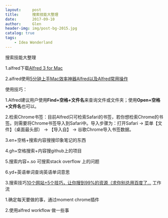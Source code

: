 ```yaml
---
layout:     post 
title:      搜索技能大整理
date:       2017-09-10 
author:     Glen                      
header-img: img/post-bg-2015.jpg
catalog: true 
tags: 
    - Idea Wonderland
---  
```

搜索技能大整理

1.alfred下载[Alfred 3 for Mac](https://www.alfredapp.com/)

2.alfred使用[5分钟上手Mac效率神器Alfred以及Alfred常用操作
](http://www.jianshu.com/p/e9f3352c785f)


使用技巧：

1.Alfred建议用户使用**Find+空格+文件名**来查询文件或文件夹；使用**Open+空格+文件名**也可以。

2.检索Chrome书签：目前Alfred只可检索Safari的书签，若你想检索Chrome的书签。则需要将Chrome书签导入到Safari中。导入步骤为：打开Safari -> 菜单【文件】（桌面最头部） -> 【导入自】 -> 谷歌Chrome导入书签数据。

3.en+空格+搜索内容搜搜印象笔记的东西

4.gh+空格搜索+内容搜github上的项目

5.搜索内容+.so 可搜索stack overflow 上的问题

6.yd+英语单词查询英语单词意思





3.搜索技巧[10个网站+5个技巧，让你搜到99%的资源（求你别总用百度了…](https://mp.weixin.qq.com/s/NnE45lyTb8fwp0EwyNZ1cA
)
工作流

1.确定每天要做的事，通过moment chrome插件

2.使用alfred workflow 做一些事
